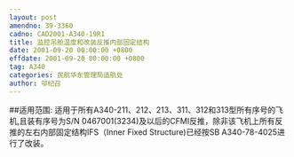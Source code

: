 ```yaml
---
layout: post
amendno: 39-3360
cadno: CAD2001-A340-19R1
title: 监控吊舱温度和改装反推内部固定结构
date: 2001-09-20 00:00:00 +0800
effdate: 2001-09-20 00:00:00 +0800
tag: A340
categories: 民航华东管理局适航处
author: 邬纪召
---
```


##适用范围:
适用于所有A340-211、212、213、311、312和313型所有序号的飞机,且装有序号为S/N 0467001(3234)及以后的CFMI反推，除非该飞机上所有反推的左右内部固定结构IFS（Inner Fixed Structure)已经按SB A340-78-4025进行了改装。

